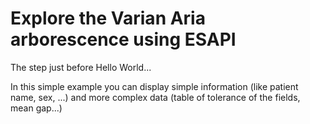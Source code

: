 # Explore the Varian Aria arborescence using ESAPI
The step just before Hello World...

In this simple example you can display simple information (like patient name, sex, ...) and more complex data (table of tolerance of the fields, mean gap...)




